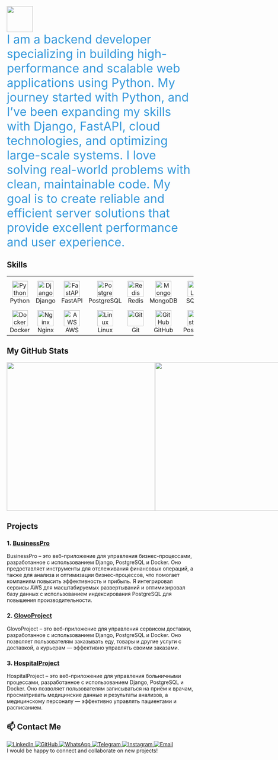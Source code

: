 <a href="https://github.com/SalahidinAI">
  <img height="70" src="https://readme-typing-svg.herokuapp.com?lines=I+am+Salahidin;Backend+Developer;ML+Engineer&duration=4000&speed=25&colors=FFE15D,FF5733,33FF57,3357FF,FF33A6"/>
</a>

<div style="font-size: 2rem; color: #3498db; animation: fadeIn 2s ease-out;">
  I am a backend developer specializing in building high-performance and scalable web applications using Python. My journey started with Python, and I’ve been expanding my skills with Django, FastAPI, cloud technologies, and optimizing large-scale systems. I love solving real-world problems with clean, maintainable code. My goal is to create reliable and efficient server solutions that provide excellent performance and user experience.
</div>

## Skills

<p align="center">
<table align="center" cellspacing="10" cellpadding="5" style="table-layout: fixed; width: 100%; max-width: 900px; text-align: center;">
  <tr>
    <td width="80">
      <img src="https://skillicons.dev/icons?i=python" width="43" height="43" alt="Python" /><br>Python
    </td>
    <td width="80">
      <img src="https://skillicons.dev/icons?i=django" width="43" height="43" alt="Django" /><br>Django
    </td>
    <td width="80">
      <img src="https://skillicons.dev/icons?i=fastapi" width="43" height="43" alt="FastAPI" /><br>FastAPI
    </td>
    <td width="80">
      <img src="https://skillicons.dev/icons?i=postgresql" width="43" height="43" alt="PostgreSQL" /><br>PostgreSQL
    </td>
    <td width="80">
      <img src="https://skillicons.dev/icons?i=redis" width="43" height="43" alt="Redis" /><br>Redis
    </td>
    <td width="80">
      <img src="https://skillicons.dev/icons?i=mongodb" width="43" height="43" alt="MongoDB" /><br>MongoDB
    </td>
    <td width="80">
      <img src="https://skillicons.dev/icons?i=sqlite" width="43" height="43" alt="SQLite" /><br>SQLite
    </td>
    <td width="80">
      <img src="https://skillicons.dev/icons?i=scikitlearn" width="43" height="43" alt="scikit-learn" /><br>scikit-learn
    </td>
  </tr>
  <tr>
    <td width="80">
      <img src="https://skillicons.dev/icons?i=docker" width="43" height="43" alt="Docker" /><br>Docker
    </td>
    <td width="80">
      <img src="https://skillicons.dev/icons?i=nginx" width="43" height="43" alt="Nginx" /><br>Nginx
    </td>
    <td width="80">
      <img src="https://skillicons.dev/icons?i=aws" width="43" height="43" alt="AWS" /><br>AWS
    </td>
    <td width="80">
      <img src="https://skillicons.dev/icons?i=linux" width="43" height="43" alt="Linux" /><br>Linux
    </td>
    <td width="80">
      <img src="https://skillicons.dev/icons?i=git" width="43" height="43" alt="Git" /><br>Git
    </td>
    <td width="80">
      <img src="https://skillicons.dev/icons?i=github" width="43" height="43" alt="GitHub" /><br>GitHub
    </td>
    <td width="80">
      <img src="https://skillicons.dev/icons?i=postman" width="43" height="43" alt="Postman" /><br>Postman
    </td>
    <td width="80">
      <img src="https://skillicons.dev/icons?i=graphql" width="43" height="43" alt="GraphQL" /><br>GraphQL
    </td>
  </tr>
</table>
</p>

## My GitHub Stats

<div style="display: flex">
  <img width=400 src='https://github-readme-stats.vercel.app/api?username=SalahidinAI&theme=vue-dark&show_icons=true&hide_border=true&count_private=true' />
  <img width=400 src='https://github-readme-streak-stats.herokuapp.com/?user=SalahidinAI&theme=vue-dark&hide_border=true' />
  <img width=400 src='https://github-readme-stats.vercel.app/api/top-langs/?username=SalahidinAI&theme=vue-dark&show_icons=true&hide_border=true&layout=compact' />
</div>

## Projects

### 1. [BusinessPro](https://github.com/SalahidinAI/BusinessPro)

<div>
  BusinessPro – это веб-приложение для управления бизнес-процессами, разработанное с использованием Django, PostgreSQL и Docker. Оно предоставляет инструменты для отслеживания финансовых операций, а также для анализа и оптимизации бизнес-процессов, что помогает компаниям повысить эффективность и прибыль. Я интегрировал сервисы AWS для масштабируемых развертываний и оптимизировал базу данных с использованием индексирования PostgreSQL для повышения производительности.
</div>

### 2. [GlovoProject](https://github.com/SalahidinAI/GlovoProject)

<div>
  GlovoProject – это веб-приложение для управления сервисом доставки, разработанное с использованием Django, PostgreSQL и Docker. Оно позволяет пользователям заказывать еду, товары и другие услуги с доставкой, а курьерам — эффективно управлять своими заказами.
</div>

### 3. [HospitalProject](https://github.com/SalahidinAI/HospitalProject)

<div>
  HospitalProject – это веб-приложение для управления больничными процессами, разработанное с использованием Django, PostgreSQL и Docker. Оно позволяет пользователям записываться на приём к врачам, просматривать медицинские данные и результаты анализов, а медицинскому персоналу — эффективно управлять пациентами и расписанием.
</div>

## 📫 Contact Me

<div>
  <a href="https://www.linkedin.com/in/salakhidin-zulpukarov-a36478337/" target="_blank">
    <img src="https://img.shields.io/badge/LinkedIn-профиль-blue?style=for-the-badge&logo=linkedin" alt="LinkedIn">
  </a>
  <a href="https://github.com/SalahidinAI/" target="_blank">
    <img src="https://img.shields.io/badge/GitHub-SalahidinAI-black?style=for-the-badge&logo=github" alt="GitHub">
  </a>
  <a href="https://wa.me/+996990333571" target="_blank">
    <img src="https://img.shields.io/badge/WhatsApp-Contact-green?style=for-the-badge&logo=whatsapp" alt="WhatsApp">
  </a>
  <a href="https://t.me/Salahidinz" target="_blank">
    <img src="https://img.shields.io/badge/Telegram-Contact-blue?style=for-the-badge&logo=telegram" alt="Telegram">
  </a>
  <a href="https://www.instagram.com/_salahidin1_/" target="_blank">
    <img src="https://img.shields.io/badge/Instagram-Profile-pink?style=for-the-badge&logo=instagram" alt="Instagram">
  </a>
  <a href="mailto:zulpukarovz555@gmail.com">
    <img src="https://img.shields.io/badge/Email-Contact-red?style=for-the-badge&logo=gmail" alt="Email">
  </a>
</div>

<div>
  I would be happy to connect and collaborate on new projects!
</div>
